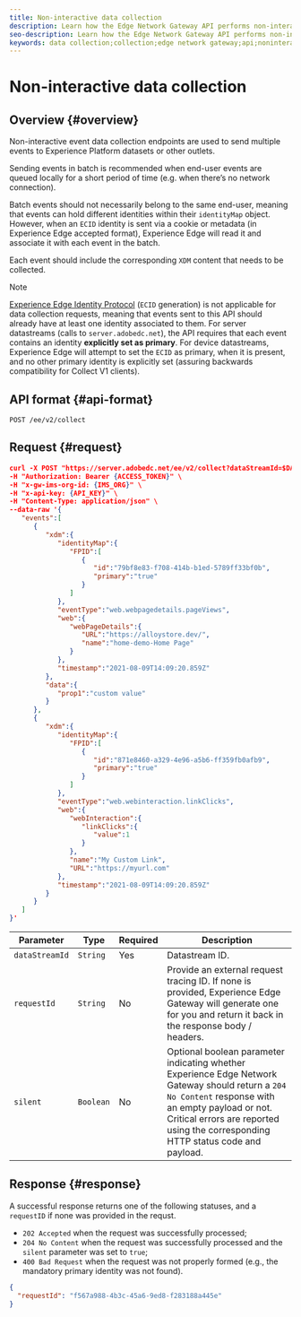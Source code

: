 ```yaml
---
title: Non-interactive data collection
description: Learn how the Edge Network Gateway API performs non-interactive data collection
seo-description: Learn how the Edge Network Gateway API performs non-interactive data collection
keywords: data collection;collection;edge network gateway;api;noninteractive data collection
---
```


# Non-interactive data collection

## Overview {#overview}

Non-interactive event data collection endpoints are used to send multiple events to Experience Platform datasets or other outlets.

Sending events in batch is recommended when end-user events are queued locally for a short period of time (e.g. when there’s no network connection).

Batch events should not necessarily belong to the same end-user, meaning that events can hold different identities within their `identityMap` object. However, when an `ECID` identity is sent via a cookie or metadata (in Experience Edge accepted format), Experience Edge will read it and associate it with each event in the batch.

Each event should include the corresponding `XDM` content that needs to be collected.

>[!NOTE]
>
>[Experience Edge Identity Protocol](visitor-identification.md#experience-edge-identity-protocol) (`ECID` generation) is not applicable for data collection requests, meaning that events sent to this API should already have at least one identity associated to them. For server datastreams (calls to `server.adobedc.net`), the API requires that each event contains an identity **explicitly set as primary**. For device datastreams, Experience Edge will attempt to set
the `ECID` as primary, when it is present, and no other primary identity is explicitly set (assuring backwards compatibility for Collect V1 clients).

## API format {#api-format}

```http
POST /ee/v2/collect
```

## Request {#request}

```json
curl -X POST "https://server.adobedc.net/ee/v2/collect?dataStreamId=$DATASTREAM_ID" \
-H "Authorization: Bearer {ACCESS_TOKEN}" \
-H "x-gw-ims-org-id: {IMS_ORG}" \
-H "x-api-key: {API_KEY}" \
-H "Content-Type: application/json" \
--data-raw '{
   "events":[
      {
         "xdm":{
            "identityMap":{
               "FPID":[
                  {
                     "id":"79bf8e83-f708-414b-b1ed-5789ff33bf0b",
                     "primary":"true"
                  }
               ]
            },
            "eventType":"web.webpagedetails.pageViews",
            "web":{
               "webPageDetails":{
                  "URL":"https://alloystore.dev/",
                  "name":"home-demo-Home Page"
               }
            },
            "timestamp":"2021-08-09T14:09:20.859Z"
         },
         "data":{
            "prop1":"custom value"
         }
      },
      {
         "xdm":{
            "identityMap":{
               "FPID":[
                  {
                     "id":"871e8460-a329-4e96-a5b6-ff359fb0afb9",
                     "primary":"true"
                  }
               ]
            },
            "eventType":"web.webinteraction.linkClicks",
            "web":{
               "webInteraction":{
                  "linkClicks":{
                     "value":1
                  }
               },
               "name":"My Custom Link",
               "URL":"https://myurl.com"
            },
            "timestamp":"2021-08-09T14:09:20.859Z"
         }
      }
   ]
}'
```

| Parameter | Type | Required | Description |
| --- | --- | --- | --- |
| `dataStreamId` | `String` | Yes | Datastream ID. |
| `requestId` | `String` | No | Provide an external request tracing ID. If none is provided, Experience Edge Gateway will generate one for you and return it back in the response body / headers.|
| `silent` | `Boolean` | No | Optional boolean parameter indicating whether Experience Edge Network Gateway should return a `204 No Content` response with an empty payload or not. Critical errors are reported using the corresponding HTTP status code and payload.|


## Response {#response}

A successful response returns one of the following statuses, and a `requestID` if none was provided in the requst.

* `202 Accepted` when the request was successfully processed;
* `204 No Content` when the request was successfully processed and the `silent` parameter was set to `true`;
* `400 Bad Request` when the request was not properly formed (e.g., the mandatory primary identity was not found).

```json
{
  "requestId": "f567a988-4b3c-45a6-9ed8-f283188a445e"
}
```
